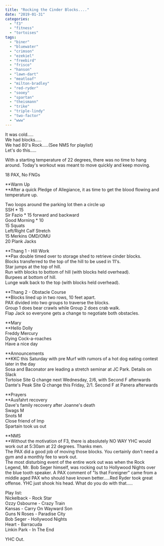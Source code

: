 ```yaml
---
title: "Rocking the Cinder Blocks...."
date: "2019-01-31"
categories: 
  - "f3"
  - "fitness"
  - "tortoises"
tags: 
  - "biner"
  - "bluewater"
  - "crimson"
  - "ezekiel"
  - "freebird"
  - "frisco"
  - "hanson"
  - "lawn-dart"
  - "meatloaf"
  - "milton-bradley"
  - "red-ryder"
  - "sooey"
  - "spartan"
  - "theismann"
  - "trike"
  - "triple-lindy"
  - "two-factor"
  - "www"
---
```


It was cold.....  
We had blocks.....  
We had 80's Rock.....(See NMS for playlist)  
Let's do this.....  
  
With a starting temperature of 22 degrees, there was no time to hang around. Today's workout was meant to move quickly and keep moving.  
  
18 PAX, No FNGs

**Warm Up  
**After a quick Pledge of Allegiance, it as time to get the blood flowing and temperature up.  
  
Two loops around the parking lot then a circle up  
SSH \* 15  
Sir Fazio \* 15 forward and backward  
Good Morning \* 10  
15 Squats  
Left/Right Calf Stretch  
15 Merkins OMD/OMU  
20 Plank Jacks

**Thang 1 - Hill Work  
**Pax double timed over to storage shed to retrieve cinder blocks.  
Blocks transferred to the top of the hill to be used in 11's.  
Star jumps at the top of hill.  
Run with blocks to bottom of hill (with blocks held overhead).  
Burpees at bottom of hill.  
Lunge walk back to the top (with blocks held overhead).  

**Thang 2 - Obstacle Course  
**Blocks lined up in two rows, 10 feet apart.  
PAX divided into two groups to traverse the blocks.  
Group 1 does bear crawls while Group 2 does crab walk.  
Flap Jack so everyone gets a change to negotiate both obstacles.

**Mary  
**Hello Dolly  
Freddy Mercury  
Dying Cock-a-roaches  
Have a nice day

**Announcements  
**KKC this Saturday with pre Murf with rumors of a hot dog eating contest later in the day  
Sosa and Baconator are leading a stretch seminar at JC Park. Details on Slack  
Tortoise Site Q change next Wednesday, 2/6, with Second F afterwards  
Dante's Peak Site Q change this Friday, 2/1. Second F at Panera afterwards

**Prayers  
**Ausfahrt recovery  
Dave's family recovery after Joanne's death  
Swags M  
Snots M  
Close friend of Imp  
Spartain took us out

**NMS  
**Without the motivation of F3, there is absolutely NO WAY YHC would work out at 5:30am at 22 degrees. Thanks men.  
The PAX did a good job of moving those blocks. You certainly don't need a gym and a monthly fee to work out.  
The most disturbing event of the entire work out was when the Rock Legend, Mr. Bob Seger himself, was rocking out to Hollywood Nights over the blue tooth speaker. A PAX comment of "Is that Foreigner" came from a middle aged PAX who should have known better.....Red Ryder took great offense. YHC just shook his head. What do you do with that.....  

Play list:  
Nickelback - Rock Star  
Ozzy Osbourne - Crazy Train  
Kansas - Carry On Wayward Son  
Guns N Roses - Paradise City  
Bob Seger - Hollywood Nights  
Heart - Barracuda  
Linkin Park - In The End  
  
YHC Out.
